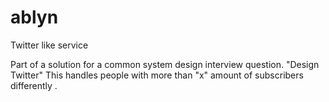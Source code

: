 # ablyn
Twitter like service

Part of a solution for a common system design interview question. "Design Twitter" 
This handles people with more than "x" amount of subscribers differently .
